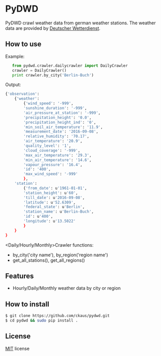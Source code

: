 PyDWD
=====

PyDWD crawl weather data from german weather stations. The weather data
are provided by [Deutscher Wetterdienst](http://www.dwd.de/).

How to use
----------

Example:

```python
   from pydwd.crawler.dailycrawler import DailyCrawler
   crawler = DailyCrawler()
   print crawler.by_city('Berlin-Buch')
```

Output:

```bash
{'observation':
    {'weather':
        {'wind_speed': '-999',
        'sunshine_duration': '-999', 
        'air_pressure_at_station': '-999', 
        'precipitation_height': '0.0', 
        'precipitation_height_ind': '0', 
        'min_soil_air_temperature': '11.9', 
        'measurement_date': '2016-09-08', 
        'relative_humidity': '70.17', 
        'air_temperature': '20.9', 
        'quality_level': '1', 
        'cloud_coverage': '-999', 
        'max_air_temperature': '29.3', 
        'min_air_temperature': '14.6', 
        'vapour_pressure': '16.4', 
        'id': '400', 
        'max_wind_speed': '-999'
        }, 
    'station':
        {'from_date': u'1961-01-01', 
        'station_height': u'60', 
        'till_date': u'2016-09-08', 
        'latitude': u'52.6309', 
        'federal_state': u'Berlin', 
        'station_name': u'Berlin-Buch', 
        'id': u'400', 
        'longitude': u'13.5022'
        }
    }
}
```

<Daily/Hourly/Monthly>Crawler functions:
* by_city('city name'), by_region('region name')
* get_all_stations(), get_all_regions()

Features
--------

* Hourly/Daily/Monthly weather data by city or region

How to install
--------------

```bash
$ git clone https://github.com/ckaus/pydwd.git
$ cd pydwd && sudo pip install .
```

License
-------

[MIT](https://github.com/ckaus/pydwd/blob/master/LICENSE) license
